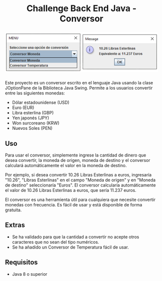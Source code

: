 <h1 align="center">
  <p align="center">Challenge Back End Java - Conversor</p>
  <img src="https://github.com/jackcn123/ChallengeBackEndJava-Conversor/blob/master/image.png?raw=true">
</h1>

Este proyecto es un conversor escrito en el lenguaje Java usando la clase JOptionPane de la Biblioteca Java Swing. 
Permite a los usuarios convertir entre las siguientes monedas:

- Dólar estadounidense (USD)
- Euro (EUR)
- Libra esterlina (GBP)
- Yen japonés (JPY)
- Won surcoreano (KRW)
- Nuevos Soles (PEN)

## Uso

Para usar el conversor, simplemente ingrese la cantidad de dinero que desea convertir, la moneda de origen, moneda de destino y el conversor calculará automáticamente el valor en la moneda de destino.

Por ejemplo, si desea convertir 10.26 Libras Esterlinas a euros, ingresaría "10.26", "Libras Esterlinas" en el campo "Moneda de origen" y en "Moneda de destino" seleccionaría "Euros". El conversor calcularía automáticamente el valor de 10.26 Libras Esterlinas a euros, que sería 11.237 euros.

El conversor es una herramienta útil para cualquiera que necesite convertir monedas con frecuencia. Es fácil de usar y está disponible de forma gratuita.

## Extras

+ Se ha validado para que la cantidad a convertir no acepte otros caracteres que no sean del tipo numéricos.
+ Se ha añadido un Conversor de Temperatura fácil de usar.

## Requisitos

- Java 8 o superior
